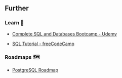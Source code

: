 ## Further

### Learn 🧠

- [Complete SQL and Databases Bootcamp - Udemy](https://www.udemy.com/course/complete-sql-databases-bootcamp-zero-to-mastery/)

- [SQL Tutorial - freeCodeCamp](https://inv.riverside.rocks/watch?v=HXV3zeQKqGY)

### Roadmaps 🗺

- [PostgreSQL Roadmap](https://roadmap.sh/postgresql-dba)
